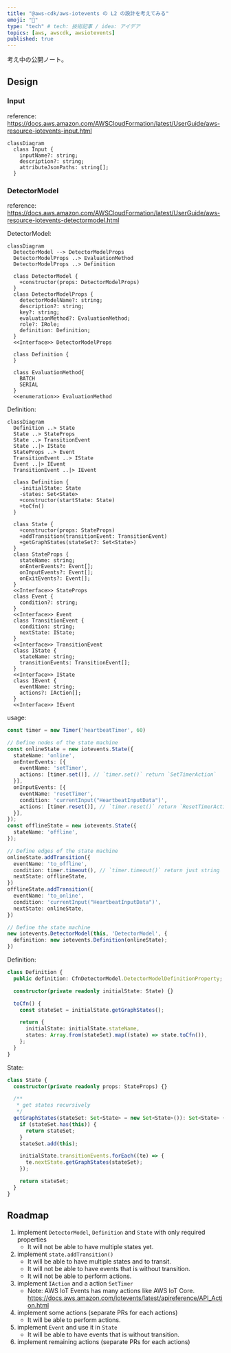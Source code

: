 ```yaml
---
title: "@aws-cdk/aws-iotevents の L2 の設計を考えてみる"
emoji: "📖"
type: "tech" # tech: 技術記事 / idea: アイデア
topics: [aws, awscdk, awsiotevents]
published: true
---
```


考え中の公開ノート。

## Design

### Input

reference: https://docs.aws.amazon.com/AWSCloudFormation/latest/UserGuide/aws-resource-iotevents-input.html

```mermaid
classDiagram
  class Input {
    inputName?: string;
    description?: string;
    attributeJsonPaths: string[];
  }
```

### DetectorModel

reference: https://docs.aws.amazon.com/AWSCloudFormation/latest/UserGuide/aws-resource-iotevents-detectormodel.html

DetectorModel:

```mermaid
classDiagram
  DetectorModel --> DetectorModelProps
  DetectorModelProps ..> EvaluationMethod
  DetectorModelProps ..> Definition

  class DetectorModel {
    +constructor(props: DetectorModelProps)
  }
  class DetectorModelProps {
    detectorModelName?: string;
    description?: string;
    key?: string;
    evaluationMethod?: EvaluationMethod;
    role?: IRole;
    definition: Definition;
  }
  <<Interface>> DetectorModelProps

  class Definition {
  }

  class EvaluationMethod{
    BATCH
    SERIAL
  }
  <<enumeration>> EvaluationMethod

```

Definition:

```mermaid
classDiagram
  Definition ..> State
  State ..> StateProps
  State ..> TransitionEvent
  State ..|> IState
  StateProps ..> Event
  TransitionEvent ..> IState
  Event ..|> IEvent
  TransitionEvent ..|> IEvent

  class Definition {
    -initialState: State
    -states: Set<State>
    +constructor(startState: State)
    +toCfn()
  }

  class State {
    +constructor(props: StateProps)
    +addTransition(transitionEvent: TransitionEvent)
    +getGraphStates(stateSet?: Set<State>)
  }
  class StateProps {
    stateName: string;
    onEnterEvents?: Event[];
    onInputEvents?: Event[];
    onExitEvents?: Event[];
  }
  <<Interface>> StateProps
  class Event {
    condition?: string;
  }
  <<Interface>> Event
  class TransitionEvent {
    condition: string;
    nextState: IState;
  }
  <<Interface>> TransitionEvent
  class IState {
    stateName: string;
    transitionEvents: TransitionEvent[];
  }
  <<Interface>> IState
  class IEvent {
    eventName: string;
    actions?: IAction[];
  }
  <<Interface>> IEvent
```

usage:

```ts
const timer = new Timer('heartbeatTimer', 60)

// Define nodes of the state machine
const onlineState = new iotevents.State({
  stateName: 'online',
  onEnterEvents: [{
    eventName: 'setTimer',
    actions: [timer.set()], // `timer.set()` return `SetTimerAction`
  }],
  onInputEvents: [{
    eventName: 'resetTimer',
    condition: 'currentInput("HeartbeatInputData")',
    actions: [timer.reset()], // `timer.reset()` return `ResetTimerAction`
  }],
});
const offlineState = new iotevents.State({
  stateName: 'offline',
});

// Define edges of the state machine
onlineState.addTransition({
  eventName: 'to_offline',
  condition: timer.timeout(), // `timer.timeout()` return just string
  nextState: offlineState,
})
offlineState.addTransition({
  eventName: 'to_online',
  condition: 'currentInput("HeartbeatInputData")',
  nextState: onlineState,
})

// Define the state machine
new iotevents.DetectorModel(this, 'DetectorModel', {
  definition: new iotevents.Definition(onlineState);
})
```

Definition:

```ts
class Definition {
  public definition: CfnDetectorModel.DetectorModelDefinitionProperty;

  constructor(private readonly initialState: State) {}

  toCfn() {
    const stateSet = initialState.getGraphStates();

    return {
      initialState: initialState.stateName,
      states: Array.from(stateSet).map((state) => state.toCfn()),
    };
  }
}
```

State:

```ts
class State {
  constructor(private readonly props: StateProps) {}

  /**
   * get states recursively
   */
  getGraphStates(stateSet: Set<State> = new Set<State>()): Set<State> {
    if (stateSet.has(this)) {
      return stateSet;
    }
    stateSet.add(this);

    initialState.transitionEvents.forEach((te) => {
      te.nextState.getGraphStates(stateSet);
    });

    return stateSet;
  }
}
```

## Roadmap

1. implement `DetectorModel`, `Definition` and `State` with only required properties
   - It will not be able to have multiple states yet.
2. implement `state.addTransition()`
   - It will be able to have multiple states and to transit.
   - It will not be able to have events that is without transition.
   - It will not be able to perform actions.
3. implement `IAction` and a action `SetTimer`
   - Note: AWS IoT Events has many actions like AWS IoT Core. https://docs.aws.amazon.com/iotevents/latest/apireference/API_Action.html
4. implement some actions (separate PRs for each actions)
   - It will be able to perform actions.
5. implement `Event` and use it in `State`
   - It will be able to have events that is without transition.
6. implement remaining actions (separate PRs for each actions)
